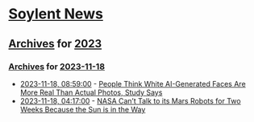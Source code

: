 # [Soylent News](../../../README.md)

## [Archives](../../index.md) for [2023](../index.md)

### [Archives](../../index.md) for [2023-11-18](index.md)

* [2023-11-18, 08:59:00](https://soylentnews.org/article.pl?sid=23/11/17/0420234&from=rss) - [People Think White AI-Generated Faces Are More Real Than Actual Photos, Study Says](https://soylentnews.org/article.pl?sid=23/11/17/0420234&from=rss)
* [2023-11-18, 04:17:00](https://soylentnews.org/article.pl?sid=23/11/17/0418241&from=rss) - [NASA Can’t Talk to its Mars Robots for Two Weeks Because the Sun is in the Way](https://soylentnews.org/article.pl?sid=23/11/17/0418241&from=rss)
